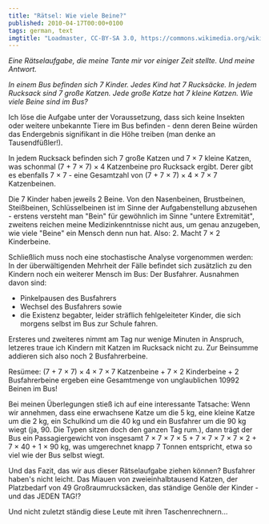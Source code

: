 ```yaml
---
title: "Rätsel: Wie viele Beine?"
published: 2010-04-17T00:00+0100
tags: german, text
imgtitle: "Loadmaster, CC-BY-SA 3.0, https://commons.wikimedia.org/wiki/File:ChildrenLegs-0783.jpg"
---
```


*Eine Rätselaufgabe, die meine Tante mir vor einiger Zeit stellte. Und meine Antwort.*

*In einem Bus befinden sich 7 Kinder. Jedes Kind hat 7 Rucksäcke. In jedem Rucksack sind 7 große Katzen. Jede große Katze hat 7 kleine Katzen. Wie viele Beine sind im Bus?*

Ich löse die Aufgabe unter der Voraussetzung, dass sich keine Insekten oder weitere unbekannte Tiere im Bus befinden - denn deren Beine würden das Endergebnis signifikant in die Höhe treiben (man denke an Tausendfüßler!).

In jedem Rucksack befinden sich 7 große Katzen und 7 &times; 7 kleine Katzen, was schonmal (7 + 7 &times; 7) &times; 4 Katzenbeine pro Rucksack ergibt. Derer gibt es ebenfalls 7 &times; 7 - eine Gesamtzahl von (7 + 7 &times; 7) &times; 4 &times; 7 &times; 7 Katzenbeinen.

Die 7 Kinder haben jeweils 2 Beine. Von den Nasenbeinen, Brustbeinen, Steißbeinen, Schlüsselbeinen ist im Sinne der Aufgabenstellung abzusehen - erstens versteht man "Bein" für gewöhnlich im Sinne "untere Extremität", zweitens reichen meine Medizinkenntnisse nicht aus, um genau anzugeben, wie viele "Beine" ein Mensch denn nun hat. Also: 2.
Macht 7 &times; 2 Kinderbeine. 

Schließlich muss noch eine stochastische Analyse vorgenommen werden: In der überwältigenden Mehrheit der Fälle befindet sich zusätzlich zu den Kindern noch ein weiterer Mensch im Bus: Der Busfahrer. Ausnahmen davon sind: 

- Pinkelpausen des Busfahrers 
- Wechsel des Busfahrers sowie 
- die Existenz begabter, leider sträflich fehlgeleiteter Kinder, die sich morgens selbst im Bus zur Schule fahren. 

Ersteres und zweiteres nimmt am Tag nur wenige Minuten in Anspruch, letzeres traue ich Kindern mit Katzen im Rucksack nicht zu. Zur Beinsumme addieren sich also noch 2 Busfahrerbeine. 

Resümee: (7 + 7 &times; 7) &times; 4 &times; 7 &times; 7 Katzenbeine + 7 &times; 2 Kinderbeine + 2 Busfahrerbeine ergeben eine Gesamtmenge von unglaublichen 10992 Beinen im Bus! 

Bei meinen Überlegungen stieß ich auf eine interessante Tatsache: Wenn wir annehmen, dass eine erwachsene Katze um die 5 kg, eine kleine Katze um die 2 kg, ein Schulkind um die 40 kg und ein Busfahrer um die 90 kg wiegt (ja, 90. Die Typen sitzen doch den ganzen Tag rum.), dann trägt der Bus ein Passagiergewicht von insgesamt 7 &times; 7 &times; 7 &times; 5 + 7 &times; 7 &times; 7 &times; 7 &times; 2 + 7 &times; 40 + 1 &times; 90 kg, was umgerechnet knapp 7 Tonnen entspricht, etwa so viel wie der Bus selbst wiegt. 

Und das Fazit, das wir aus dieser Rätselaufgabe ziehen können? Busfahrer haben's nicht leicht. Das Miauen von zweieinhalbtausend Katzen, der Platzbedarf von 49 Großraumrucksäcken, das ständige Genöle der Kinder - und das JEDEN TAG!? 

Und nicht zuletzt ständig diese Leute mit ihren Taschenrechnern...
